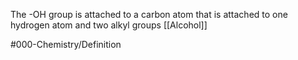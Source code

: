 The -OH group is attached to a carbon atom that is attached to one hydrogen atom and two alkyl groups
[[Alcohol]]

#000-Chemistry/Definition